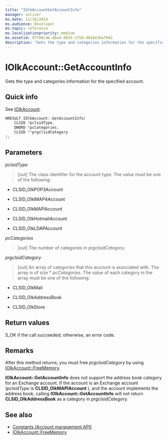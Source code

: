 ```yaml
---
title: "IOlkAccountGetAccountInfo"
manager: soliver
ms.date: 11/16/2014
ms.audience: Developer
ms.topic: reference
ms.localizationpriority: medium
ms.assetid: 97f08cde-d6e4-8935-1758-4018a3baf682
description: "Gets the type and categories information for the specified account."
---
```


# IOlkAccount::GetAccountInfo

Gets the type and categories information for the specified account.
  
## Quick info

See [IOlkAccount](iolkaccount.md).
  
```cpp
HRESULT IOlkAccount::GetAccountInfo(  
    CLSID *pclsidType, 
    DWORD *pcCategories, 
    CLSID **prgclsidCategory 
);

```

## Parameters

_pclsidType_
  
> [out] The class identifier for the account type. The value must be one of the following:
    
   - CLSID_OlkPOP3Account
    
   - CLSID_OlkIMAP4Account
    
   - CLSID_OlkMAPIAccount
    
   - CLSID_OlkHotmailAccount
    
   - CLSID_OlkLDAPAccount
    
_pcCategories_
  
> [out] The number of categories in  _prgclsidCategory_.
    
_prgclsidCategory_
  
> [out] An array of categories that this account is associated with. The array is of size * _pcCategories_. The value of each category in the array must be one of the following:
    
   - CLSID_OlkMail
    
   - CLSID_OlkAddressBook
    
   - CLSID_OlkStore
    
## Return values

S_OK if the call succeeded; otherwise, an error code.
  
## Remarks

After this method returns, you must free *prgclsidCategory* by using [IOlkAccount::FreeMemory](iolkaccount-freememory.md).
  
**IOlkAccount::GetAccountInfo** does not support the address book category for an Exchange account. If the account is an Exchange account (*pclsidType* is **CLSID_OlkMAPIAccount** ), and the account implements the address book, calling **IOlkAccount::GetAccountInfo** will not return **CLSID_OlkAddressBook** as a category in *prgclsidCategory*.
  
## See also

- [Constants (Account management API)](constants-account-management-api.md)  
- [IOlkAccount::FreeMemory](iolkaccount-freememory.md)
